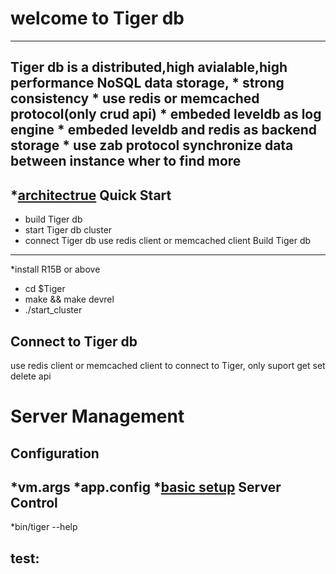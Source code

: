 
welcome to Tiger db
=====
-----
Tiger db is a distributed,high avialable,high performance NoSQL data storage,
	* strong consistency
	* use redis or memcached protocol(only crud api)
	* embeded leveldb as log engine
	* embeded leveldb and redis as backend storage
        * use zab protocol synchronize data between instance 
wher to find more
-----------
   *[architectrue](http://)
Quick Start
----------
* build Tiger db
* start Tiger db cluster
* connect Tiger db use redis client or memcached client
Build Tiger db
---------
*install R15B or above
* cd $Tiger
* make && make devrel
* ./start_cluster

Connect to Tiger db
--------
use redis client or memcached client to connect to Tiger,
only suport get set delete api

Server Management
=======
Configuration
-----
*vm.args
*app.config
*[basic setup](doc/basic-setup.md)
Server Control
-----
*bin/tiger --help

test:
-------
  

